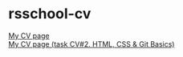 # rsschool-cv

[My CV page](https://ValentinLevin.github.io/rsschool-cv/cv)  
[My CV page (task CV#2. HTML, CSS & Git Basics)](https://ValentinLevin.github.io/rsschool-cv/cv)